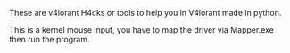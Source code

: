 These are v4lorant H4cks or tools to help you in V4lorant made in python.

This is a kernel mouse input, you have to map the driver via Mapper.exe then run the program.
